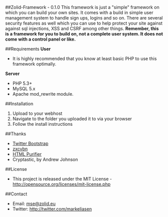 ##Zolid-Framework - 0.1.0
This framework is just a "simple" framework on which you can build your own sites. It comes with a build in simple user management system to handle sign ups, logins and so on. There are several security features as well which you can use to help protect your site against against sql injections, XSS and CSRF among other things.
**Remember, this is a framework for you to build on, not a complete user system. It does not come with a control panel or like.**

##Requirements
**User**
* It is highly recommended that you know at least basic PHP to use this framework optimally.

**Server**
* PHP 5.3+
* MySQL 5.x
* Apache mod_rewrite module.

##Installation
1. Upload to your webhost
2. Navigate to the folder you uploaded it to via your browser
3. Follow the install instructions

##Thanks
* [Twitter Bootstrap](https://github.com/twitter/bootstrap)
* [zxcvbn](https://github.com/lowe/zxcvbn)
* [HTML Purifier](https://github.com/ezyang/htmlpurifier)
* Cryptastic, by Andrew Johnson

##License
* This project is released under the MIT License - http://opensource.org/licenses/mit-license.php

##Contact
* Email: mse@zolid.eu
* Twitter: http://twitter.com/markeliasen